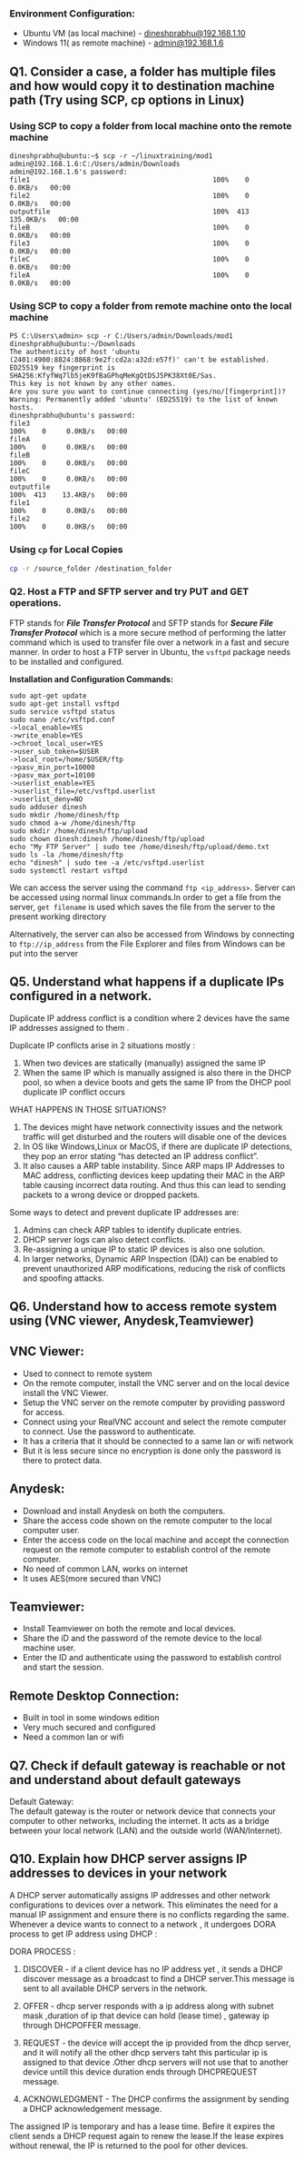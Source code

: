 ### Environment Configuration:

- Ubuntu VM (as local machine) - dineshprabhu@192.168.1.10 
- Windows 11( as remote machine) - admin@192.168.1.6


## Q1. Consider a case, a folder has multiple files and how would copy it to destination machine path (Try using SCP, cp options in Linux)

### Using SCP to copy a folder from local machine onto the remote machine

```
dineshprabhu@ubuntu:~$ scp -r ~/linuxtraining/mod1 admin@192.168.1.6:C:/Users/admin/Downloads
admin@192.168.1.6's password: 
file1                                             100%    0     0.0KB/s   00:00    
file2                                             100%    0     0.0KB/s   00:00    
outputfile                                        100%  413   135.0KB/s   00:00    
fileB                                             100%    0     0.0KB/s   00:00    
file3                                             100%    0     0.0KB/s   00:00    
fileC                                             100%    0     0.0KB/s   00:00    
fileA                                             100%    0     0.0KB/s   00:00    
```
### Using SCP to copy a folder from remote machine onto the local machine

```
PS C:\Users\admin> scp -r C:/Users/admin/Downloads/mod1 dineshprabhu@ubuntu:~/Downloads
The authenticity of host 'ubuntu (2401:4900:8824:8868:9e2f:cd2a:a32d:e57f)' can't be established.
ED25519 key fingerprint is SHA256:KfyfWq7lb5jeK9fBaGPhqMeKgQtDSJ5PK38Xt0E/Sas.
This key is not known by any other names.
Are you sure you want to continue connecting (yes/no/[fingerprint])?
Warning: Permanently added 'ubuntu' (ED25519) to the list of known hosts.
dineshprabhu@ubuntu's password:
file3                                                                                 100%    0     0.0KB/s   00:00
fileA                                                                                 100%    0     0.0KB/s   00:00
fileB                                                                                 100%    0     0.0KB/s   00:00
fileC                                                                                 100%    0     0.0KB/s   00:00
outputfile                                                                            100%  413    13.4KB/s   00:00
file1                                                                                 100%    0     0.0KB/s   00:00
file2                                                                                 100%    0     0.0KB/s   00:00
```
### Using `cp` for Local Copies
```bash
cp -r /source_folder /destination_folder
```
### Q2. Host a FTP and SFTP server and try PUT and GET operations.
FTP stands for _**File Transfer Protocol**_ and SFTP stands for _**Secure File Transfer Protocol**_ which is a more secure method of performing the latter command which is used to transfer file over a network in a fast and secure manner.
In order to host a FTP server in Ubuntu, the `vsftpd` package needs to be installed and configured.

**Installation and Configuration Commands:**
```
sudo apt-get update
sudo apt-get install vsftpd
sudo service vsftpd status
sudo nano /etc/vsftpd.conf
->local_enable=YES
->write_enable=YES
->chroot_local_user=YES
->user_sub_token=$USER
->local_root=/home/$USER/ftp
->pasv_min_port=10000
->pasv_max_port=10100
->userlist_enable=YES
->userlist_file=/etc/vsftpd.userlist
->userlist_deny=NO
sudo adduser dinesh
sudo mkdir /home/dinesh/ftp
sudo chmod a-w /home/dinesh/ftp
sudo mkdir /home/dinesh/ftp/upload
sudo chown dinesh:dinesh /home/dinesh/ftp/upload
echo "My FTP Server" | sudo tee /home/dinesh/ftp/upload/demo.txt
sudo ls -la /home/dinesh/ftp
echo "dinesh" | sudo tee -a /etc/vsftpd.userlist
sudo systemctl restart vsftpd
```


We can access the server using the command `ftp <ip_address>`. Server can be accessed using normal linux commands.In order to get a file from the server, `get filename` is used which saves the file from the server to the present working directory

Alternatively, the server can also be accessed from Windows by connecting to `ftp://ip_address` from the File Explorer and files from Windows can be put into the server

## Q5. Understand what happens if a duplicate IPs configured in a network.
Duplicate IP address conflict is a condition where 2 devices have the same IP addresses assigned to them .

Duplicate IP conflicts arise in 2 situations mostly :
1. When two devices are statically (manually) assigned the same IP 
2. When the same IP which is manually assigned is also there in the DHCP pool, so when a device boots and gets the same IP from the DHCP pool duplicate IP conflict occurs

WHAT HAPPENS IN THOSE SITUATIONS?
1. The devices might have network connectivity issues and the network traffic will get disturbed and the routers will disable one of the devices  
2. In OS like Windows,Linux or MacOS, if there are duplicate IP detections, they pop an error stating “has detected an IP address conflict”.
3. It also causes a ARP table instability. Since ARP maps IP Addresses to MAC address, conflicting devices keep updating their MAC in the ARP table causing incorrect data routing. And thus this can lead to sending packets to a wrong device or dropped packets.

Some ways to detect and prevent duplicate IP addresses are:  
1. Admins can check ARP tables to identify duplicate entries.  
2. DHCP server logs can also detect conflicts.  
3. Re-assigning a unique IP to static IP devices is also one solution.
4. In larger networks, Dynamic ARP Inspection (DAI) can be enabled to prevent unauthorized ARP modifications, reducing the risk of conflicts and spoofing attacks.

## Q6. Understand how to access remote system using (VNC viewer, Anydesk,Teamviewer)

## VNC Viewer: 
- Used to connect to remote system
- On the remote computer, install the VNC server and on the local device install the VNC Viewer. 
- Setup the VNC server on the remote computer by providing password for access. 
- Connect using your RealVNC account and select the remote computer to connect. Use the password to authenticate. 
- It has a criteria that it should be connected to a same lan or wifi network
- But it is less secure since no encryption is done only the password is there to protect data.

## Anydesk:
- Download and install Anydesk on both the computers.  
- Share the access code shown on the remote computer to the local computer user.   
- Enter the access code on the local machine and accept the connection request on the remote computer to establish control of the remote computer.  
- No need of common LAN, works on internet
- It uses AES(more secured than VNC)

## Teamviewer:
- Install Teamviewer on both the remote and local devices.  
- Share the iD and the password of the remote device to the local machine user.  
- Enter the ID and authenticate using the password to establish control and start the session.  
  
## Remote Desktop Connection:  
- Built in tool in some windows edition
- Very much secured and configured
- Need a common lan or wifi

## Q7. Check if default gateway is reachable or not and understand about default gateways
Default Gateway: <br>
The default gateway is the router or network device that connects your computer to other networks, including the internet.
It acts as a bridge between your local network (LAN) and the outside world (WAN/Internet).

## Q10. Explain how DHCP server assigns IP addresses to devices in your network
A DHCP server automatically assigns IP addresses and other network configurations to devices over a network. This eliminates the need for a manual IP assignment and ensure there is no conflicts regarding the same. 
Whenever a device wants to connect to a network , it undergoes DORA process to get IP address using DHCP :

DORA PROCESS :

1. DISCOVER -  if a client device has no IP address yet , it sends a DHCP discover message as a broadcast to find a DHCP server.This message is sent to all available DHCP servers in the network.

2. OFFER -  dhcp server responds with a ip address along with subnet mask ,duration of ip that device can hold (lease time) , gateway ip through DHCPOFFER message.

3. REQUEST - the device will accept the ip provided from the dhcp server, and it will notify all the other dhcp servers taht this particular ip is assigned to that device .Other dhcp servers will not use that to another device untill this device duration ends through DHCPREQUEST message.

4. ACKNOWLEDGMENT -  The DHCP confirms the assignment by sending a DHCP acknowledgement message.

The assigned IP is temporary and has a lease time. Befire it expires the client sends a DHCP request again to renew the lease.If the lease expires without renewal, the IP is returned to the pool for other devices.

